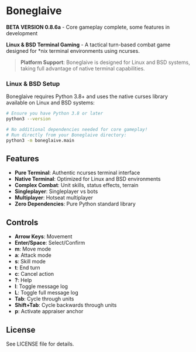 # Boneglaive

**BETA VERSION 0.8.6a** - Core gameplay complete, some features in development

**Linux & BSD Terminal Gaming** - A tactical turn-based combat game designed for *nix terminal environments using ncurses.

> **Platform Support**: Boneglaive is designed for Linux and BSD systems, taking full advantage of native terminal capabilities.

### Linux & BSD Setup
Boneglaive requires Python 3.8+ and uses the native curses library available on Linux and BSD systems:

```bash
# Ensure you have Python 3.8 or later
python3 --version

# No additional dependencies needed for core gameplay!
# Run directly from your Boneglaive directory:
python3 -m boneglaive.main
```


## Features

- **Pure Terminal**: Authentic ncurses terminal interface
- **Native Terminal**: Optimized for Linux and BSD environments
- **Complex Combat**: Unit skills, status effects, terrain
- **Singleplayer**: Singleplayer vs bots
- **Multiplayer**: Hotseat multiplayer
- **Zero Dependencies**: Pure Python standard library

## Controls

- **Arrow Keys**: Movement
- **Enter/Space**: Select/Confirm
- **m**: Move mode
- **a**: Attack mode  
- **s**: Skill mode
- **t**: End turn
- **c**: Cancel action
- **?**: Help
- **l**: Toggle message log
- **L**: Toggle full message log
- **Tab**: Cycle through units
- **Shift+Tab**: Cycle backwards through units
- **p**: Activate appraiser anchor

## License
See LICENSE file for details.